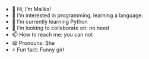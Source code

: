 - 👋 Hi, I’m Malika!
- 👀 I’m interested in programming, learning a language.
- 🌱 I’m currently learning Python
- 💞️ I’m looking to collaborate on: no need
- 📫 How to reach me: you can not
- 😄 Pronouns: She
- ⚡ Fun fact: Funny girl

<!---
MalikaKhU/MalikaKhU is a ✨ special ✨ repository because its `README.md` (this file) appears on your GitHub profile.
You can click the Preview link to take a look at your changes.
--->

